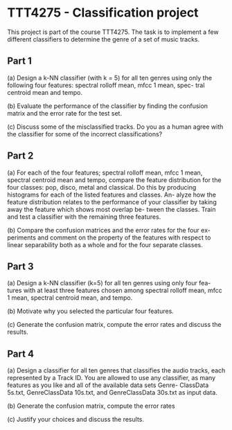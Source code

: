 # TTT4275 - Classification project
This project is part of the course TTT4275.
The task is to implement a few different classifiers to determine the genre of a set of music tracks.

## Part 1
(a) Design a k-NN classifier (with k = 5) for all ten genres using only the following four features: spectral rolloff mean, mfcc 1 mean, spec- tral centroid mean and tempo.

(b) Evaluate the performance of the classifier by finding the confusion matrix and the error rate for the test set.

(c) Discuss some of the misclassified tracks. Do you as a human agree with the classifier for some of the incorrect classifications?

## Part 2
(a) For each of the four features; spectral rolloff mean, mfcc 1 mean, spectral centroid mean and tempo, compare the feature distribution for the four classes: pop, disco, metal and classical. Do this by producing histograms for each of the listed features and classes. An- alyze how the feature distribution relates to the performance of your classifier by taking away the feature which shows most overlap be- tween the classes. Train and test a classifier with the remaining three features.

(b) Compare the confusion matrices and the error rates for the four ex- periments and comment on the property of the features with respect to linear separability both as a whole and for the four separate classes.

## Part 3
(a) Design a k-NN classifier (k=5) for all ten genres using only four fea- tures with at least three features chosen among spectral rolloff mean, mfcc 1 mean, spectral centroid mean, and tempo.

(b) Motivate why you selected the particular four features.

(c) Generate the confusion matrix, compute the error rates and discuss the results.

## Part 4
(a) Design a classifier for all ten genres that classifies the audio tracks, each represented by a Track ID. You are allowed to use any classifier, as many features as you like and all of the available data sets Genre- ClassData 5s.txt, GenreClassData 10s.txt, and GenreClassData 30s.txt as input data.

(b) Generate the confusion matrix, compute the error rates

(c) Justify your choices and discuss the results.
